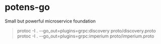 # potens-go
Small but powerful microservice foundation





> protoc -I . --go_out=plugins=grpc:discovery proto/discovery.proto
> protoc -I . --go_out=plugins=grpc:imperium proto/imperium.proto